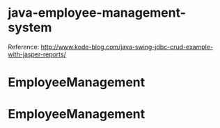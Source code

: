 # java-employee-management-system

Reference: http://www.kode-blog.com/java-swing-jdbc-crud-example-with-jasper-reports/
# EmployeeManagement
# EmployeeManagement

